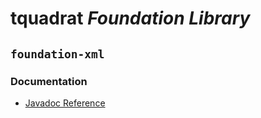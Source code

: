 # tquadrat *Foundation Library*
## `foundation-xml`
### Documentation

- [Javadoc Reference](https://htmlpreview.github.io/?https://github.com/tquadrat/foundation-xml/blob/master/javadoc/index.html)